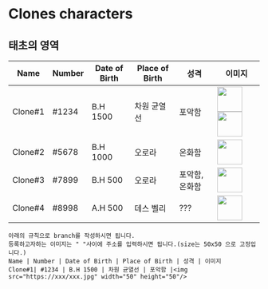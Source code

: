 Clones characters
===========


태초의 영역
----------------
Name | Number | Date of Birth | Place of Birth | 성격 | 이미지 
--- |--- |--- |--- | ---| ---
Clone#1| #1234 | B.H 1500 | 차원 균열선 | 포악함 |<img src="https://clonesneverdie.com/assets/v2-sample.jpg" width="50" height="50"/> <img src="https://clonesneverdie.com/assets/toon1/2.png" width="50" height="50"/>
Clone#2| #5678 | B.H 1000 | 오로라 | 온화함|<img src="https://clonesneverdie.com/assets/M4.jpeg" width="50" height="50"/>
Clone#3| #7899 | B.H 500 | 오로라 | 포악함, 온화함|<img src="https://clonesneverdie.com/assets/M3.jpeg" width="50" height="50"/>
Clone#4| #8998 | A.H 500 | 데스 벨리 | ??? |<img src="https://clonesneverdie.com/assets/M2.jpeg" width="50" height="50"/> 


```
아래의 규칙으로 branch를 작성하시면 됩니다.
등록하고자하는 이미지는 " "사이에 주소를 입력하시면 됩니다.(size는 50x50 으로 고정입니다.)  
Name | Number | Date of Birth | Place of Birth | 성격 | 이미지 
Clone#1| #1234 | B.H 1500 | 차원 균열선 | 포악함 |<img src="https://xxx/xxx.jpg" width="50" height="50"/> 

   
 ```
 
 <!-- " " 사이에 이미지파일 주소를 입력하세요  -->  
 
